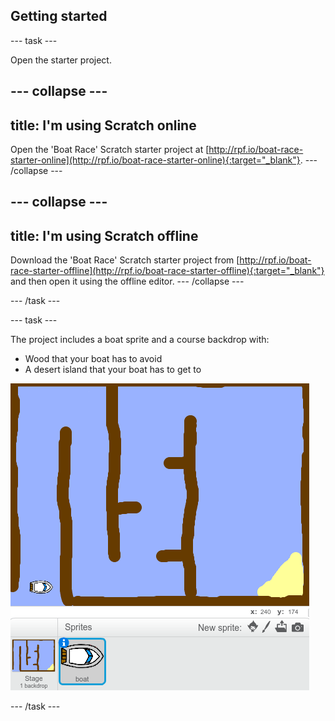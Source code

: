 ## Getting started

--- task ---

Open the starter project.

--- collapse ---
---
title: I'm using Scratch online
---
Open the 'Boat Race' Scratch starter project at [http://rpf.io/boat-race-starter-online](http://rpf.io/boat-race-starter-online){:target="_blank"}.
--- /collapse ---

--- collapse ---
---
title: I'm using Scratch offline
---
Download the 'Boat Race' Scratch starter project from [http://rpf.io/boat-race-starter-offline](http://rpf.io/boat-race-starter-offline){:target="_blank"} and then open it using the offline editor.
--- /collapse ---
 

--- /task ---

--- task ---

The project includes a boat sprite and a course backdrop with:

 + Wood that your boat has to avoid
 + A desert island that your boat has to get to

 ![screenshot](images/boat-starter.png) 

--- /task ---

